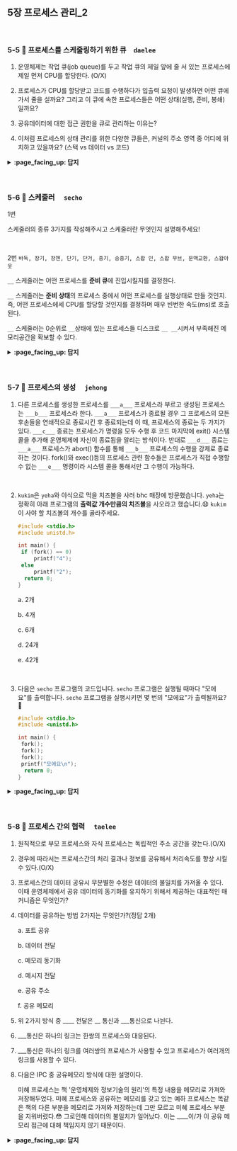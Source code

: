 
## 5장 프로세스 관리_2

<br>

### 5-5 :fallen_leaf: 프로세스를 스케줄링하기 위한 큐　`daelee`
 
1. 운영체제는 작업 큐(job queue)를 두고 작업 큐의 제일 앞에 줄 서 있는 프로세스에 제일 먼저 CPU를 할당한다. (O/X)

2. 프로세스가 CPU를 할당받고 코드를 수행하다가 입출력 요청이 발생하면 어떤 큐에 가서 줄을 설까요? 그리고 이 큐에 속한 프로세스들은 어떤 상태(실행, 준비, 봉쇄) 일까요?

3. 공유데이터에 대한 접근 권한을 큐로 관리하는 이유는?

4. 이처럼 프로세스의 상태 관리를 위한 다양한 큐들은, 커널의 주소 영역 중 어디에 위치하고 있을까요? (스택 vs 데이터 vs 코드)



<details>
<summary> <b> :page_facing_up: 답지 </b>  </summary>
<div markdown="1">
 


1. 운영체제는 작업 큐(job queue)를 두고 작업 큐의 제일 앞에 줄 서 있는 프로세스에 제일 먼저 CPU를 할당한다. (O/X)

   > 정답 : **X**
   >
   > 운영체제는 **준비 큐(ready queue)**를 두고 준비 큐의 제일 앞에 줄 서 있는 프로세스에 제일 먼저 CPU를 할당한다. 
   >
   > 작업 큐는 프로세스의 상태와 무관하게 현재 시스템 내에 있는 모든 큐가 작업 큐에 속하게 된다.

2. 프로세스가 CPU를 할당받고 코드를 수행하다가 입출력 요청이 발생하면 어떤 큐에 가서 줄을 설까요? 그리고 이 큐에 속한 프로세스들은 어떤 상태(실행, 준비, 봉쇄) 일까요?

   > 정답 : **장치 큐, 봉쇄 상태**
   >
   > 운영체제는 자원별로 장치 큐(device queue)를 둔다. 
   >
   > 1. 예를 들어 키보드 입출력 요청이 발생했다면 프로세스는 키보드 입출력 장치 큐에 가서 줄을 서게 된다. 
   > 2. **장치 큐에 속한 프로세스는 봉쇄 상태**에 있다가 원하는 데이터를 로컬버퍼로 받아들인 후
   > 3. 키보드 컨트롤러가 인터럽트를 발생시키면 **준비 상태로 바뀌어 준비 큐로 이동**한다.
   >
   > ![image](https://user-images.githubusercontent.com/37580034/96361349-dfd86c00-115f-11eb-8c22-35506617228c.png)

3. 공유데이터에 대한 접근 권한을 큐로 관리하는 이유는?

   > 정답 : 
   >
   > 어떤 프로세스가 공유 데이터를 사용하는 중에 다른 프로세스가 같은 데이터를 접근하면 **데이터에 대한 일관성이 훼손될 수 있어서**. 공유 데이터같은 소프트웨어 자원또한 매 시점 하나의 프로세스 만이 접근할 수 있도록 큐로 관리한다.

4. 이처럼 프로세스의 상태 관리를 위한 다양한 큐들은, 커널의 주소 영역 중 어디에 위치하고 있을까요? (스택 vs 데이터 vs 코드)

   > 프로그램이 사용하는 데이터를 저장하는 **데이터 영역**에 둔다.

</div>
</details>
<br><br>



### 5-6 :fallen_leaf: 스케줄러	　`secho`

1번 

스케줄러의 종류 3가지를 작성해주시고 스케줄러란 무엇인지 설명해주세요!

<br>

2번
`바둑, 장기, 장첸, 단기, 단거, 중기, 송중기, 스왑 인, 스왑 무브, 문맥교환, 스왑아웃`

`__` 스케줄러는 어떤 프로세스를 **준비 큐**에 진입시킬지를 결정한다.

`__` 스케줄러는 **준비 상태**의 프로세스 중에서 어떤 프로세스를 실행상태로 만들 것인지. 즉, 어떤 프로세스에세 CPU를 할당할 것인지를 결정하며 매우 빈번한 속도(ms)로 호출된다.

`__` 스케줄러는 0순위로 `__`상태에 있는 프로세스들 디스크로 `__ __`시켜서 부족해진 메모리공간을 확보할 수 있다.




<details>
<summary> <b> :page_facing_up: 답지 </b>  </summary>
<div markdown="1">

1번 

스케줄러의 종류 3가지를 작성해주시고 스케줄러란 무엇인지 설명해주세요!

- 장기, 단기, 중기스케줄러가 있음
- 스케줄러 : 어떤 ps에게 자원을 할당할지를 결정하는 os 커널의 코드
  - 추가 : `준비 큐`에 존재하는 프로세스들을 특정한 `우선순위` 기반으로 CPU를 할당받게 해주는 역할

2번

`바둑, 장기, 장첸, 단기, 단거, 중기, 거중기, 스왑 인, 스왑 무브, 문맥교환, 스왑아웃`

`장기` 스케줄러는 어떤 프로세스를 **준비 큐**에 진입시킬지를 결정한다.

`단기` 스케줄러는 **준비 상태**의 프로세스 중에서 어떤 프로세스를 실행상태로 만들 것인지. 즉, 어떤 프로세스에세 CPU를 할당할 것인지를 결정하며 매우 빈번한 속도(ms)로 호출된다.

`중기` 스케줄러는 0순위로 `봉쇄`상태에 있는 프로세스들 디스크로 `스왑 아웃`시켜서 부족해진 메모리공간을 확보할 수 있다.



suspended ready : 준비 상태에 있던 프로세스가 디스크로 스왑아웃

suspended blocked : 봉쇄 상태에 있던 프로세스가 디스크로 스왑아웃



**new : 프로세스 생성중**

프로세스를 생성하고 있는 단계로 커널 공간에 PCB가 만들어진 상태

 

**ready : 프로세스가 CPU를 기다리는 상태**

프로세스가 메모리에 적재된 상태로 실행하는데 필요한 자원을 모두 얻은 상태

아직 CPU를 받지는 않았지만 CPU를 할당 받으면 바로 실행 가능한 상태

ready상태를 가지는 여러개의 프로세스들이 존재할 수 있음

 

**running : 프로세스가 CPU를 할당받아 명령어를 수행중인 상태**

일반적으로 CPU가 하나이기 때문에, 여러 프로세스가 동시에 실행되도 실제로 실행중인 프로세스는 매 시점 하나 뿐임

 

**blocked : 프로세스가 CPU를 할당 받아도 당장 실행할 수 없는 상태**

현재 프로세스가 I/O작업 등을 을 처리중 상태를 의미

​         

**terminated : 프로세스의 실행 종료**

프로세스의 실행이 완료되고 할당된 CPU를 반납, 커널공간내의 PCB는 남아 있음

 

**suspended : 프로세스의 중지 상태**

suspended 상태의 프로세스는 메모리를 강제로 뺏긴 상태로 특정한 이유로 프로세스의 수행이 정지된 상태를 의미하며, 외부에서 다시 재개시키지 않는 이상 다시 활성화 될 수 없음중기 스케줄러에 의해 디스크로 스왑 아웃된 프로세스의 상태가 대표적인 

suspenden상태라 할 수 있음. suspended ready와 suspended blocked가 있음

[출처](https://kosaf04pyh.tistory.com/190)


</div>
</details>
<br><br>



### 5-7 :fallen_leaf: 프로세스의 생성	　`jehong`
 


1. 다른 프로세스를 생성한 프로세스를 `___a___` 프로세스라 부르고 생성된 프로세스는 `___b___` 프로세스라 한다. `___a___` 프로세스가 종료될 경우 그 프로세스의 모든 후손들을 연쇄적으로 종료시킨 후 종료되는데 이 때, 프로세스의 종료는 두 가지가 있다. `___c___` 종료는 프로세스가 명령을 모두 수행 후 코드 마지막에 exit() 시스템 콜을 추가해 운영체제에 자신이 종료됨을 알리는 방식이다. 반대로 `___d___` 종료는 `___a___` 프로세스가 abort() 함수를 통해 `___b___` 프로세스의 수행을 강제로 종료하는 것이다. fork()와 exec()등의 프로세스 관련 함수들은 프로세스가 직접 수행할 수 없는 `___e___` 명령이라 시스템 콜을 통해서만 그 수행이 가능하다.

   <br>

2. `kukim`은 `yeha`와 야식으로 먹을 치즈볼을 사러 bhc 매장에 방문했습니다. `yeha`는 정확히 아래 프로그램의 **출력값 개수만큼의 치즈볼**을 사오라고 했습니다.😧 `kukim`이 사야 할 치즈볼의 개수를 골라주세요.

   ```c
   #include <stdio.h>
   #include unistd.h>
   
   int main() {
   	if (fork() == 0)
   		printf("4");
   	else
   		printf("2");
     return 0;
   }
   ```

   a. 2개

   b. 4개

   c. 6개

   d. 24개

   e. 42개

   <br>

3. 다음은 `secho` 프로그램의 코드입니다. `secho` 프로그램은 실행될 때마다 "모에요"를 출력합니다. `secho` 프로그램을 실행시키면 몇 번의 "모에요"가 출력될까요? 🤯

   ```C
   #include <stdio.h>
   #include <unistd.h>
   
   int main() {
   	fork();
   	fork();
   	fork();
   	printf("모에요\n");
     return 0;
   }
   ```

   

<details>
<summary> <b> :page_facing_up: 답지 </b>  </summary>
<div markdown="1">



1. 다른 프로세스를 생성한 프로세스를 `___a___` 프로세스라 부르고 생성된 프로세스는 `___b___` 프로세스라 한다. `___a___` 프로세스가 종료될 경우 그 프로세스의 모든 후손들을 연쇄적으로 종료시킨 후 종료되는데 이 때, 프로세스의 종료는 두 가지가 있다. `___c___` 종료는 프로세스가 명령을 모두 수행 후 코드 마지막에 exit() 시스템 콜을 추가해 운영체제에 자신이 종료됨을 알리는 방식이다. 반대로 `___d___` 종료는 `___a___` 프로세스가 abort() 함수를 통해 `___b___` 프로세스의 수행을 강제로 종료하는 것이다. fork()와 exec()등의 프로세스 관련 함수들은 프로세스가 직접 수행할 수 없는 `___e___` 명령이라 시스템 콜을 통해서만 그 수행이 가능하다.

   > **답**
   >
   > **a:** 부모
   >
   > **b:** 자식
   >
   > **c:** 자발적
   >
   > **d:** 비자발적
   >
   > **e:** 특권

   <br>

2. `kukim`은 `yeha`와 야식으로 먹을 치즈볼을 사러 bhc 매장에 방문했습니다. `yeha`는 정확히 아래 프로그램의 **출력값 개수만큼의 치즈볼**을 사오라고 했습니다.😧 `kukim`이 사야 할 치즈볼의 개수를 골라주세요.

   ```c
   #include <stdio.h>
   #include unistd.h>
   
   int main() {
   	if (fork() == 0)
   		printf("4");
   	else
   		printf("2");
     return 0;
   }
   ```

   a. 2개

   b. 4개

   c. 6개

   d. 24개

   e. 42개

   <br>

3. 다음은 `secho` 프로그램의 코드입니다. `secho` 프로그램은 실행될 때마다 "모에요"를 출력합니다. `secho` 프로그램을 실행시키면 몇 번의 "모에요"가 출력될까요? 🤯

   ```C
   #include <stdio.h>
   #include <unistd.h>
   
   int main() {
   	fork();
   	fork();
   	fork();
   	printf("모에요\n");
     return 0;
   }
   ```

   



</div>
</details>
<br><br>

### 5-8 :fallen_leaf: 프로세스 간의 협력	　`taelee`

1. 원칙적으로 부모 프로세스와 자식 프로세스는 독립적인 주소 공간을 갖는다.(O/X)

2. 경우에 따라서는 프로세스간의 처리 결과나 정보를 공유해서 처리속도를 향상 시킬 수 있다.(O/X)

3. 프로세스간의 데이터 공유시 무분별한 수정은 데이터의 불일치를 가져올 수 있다. 이때 운영체제에서 공유 데이터의 동기화를 유지하기 위해서 제공하는 대표적인 매커니즘은 무엇인가?

4. 데이터를 공유하는 방법 2가지는 무엇인가?(정답 2개)

   a. 포트 공유

   b. 데이터 전달

   c. 메모리 동기화

   d. 메시지 전달

   e. 공유 주소

   f.  공유 메모리

5. 위 2가지 방식 중 ____ 전달은 __ 통신과 ___통신으로 나뉜다.

6. ___통신은 하나의 링크는 한쌍의 프로세스와 대응된다.

7. ___통신은 하나의 링크를 여러쌍의 프로세스가 사용할 수 있고 프로세스가 여러개의 링크를 사용할 수 있다.

8. 다음은 IPC 중 공유메모리 방식에 대한 설명이다.

   미혜 프로세스는 책 '운영체제와 정보기술의 원리'의 특정 내용을 메모리로 가져와 저장해두었다. 미혜 프로세스와 공유하는 메모리를 갖고 있는 예하 프로세스는 똑같은 책의 다른 부분을 메모리로 가져와 저장하는데 그만 모르고 미혜 프로세스 부분을 지워버렸다.😳 그로인해 데이터의 불일치가 일어났다. 이는 ____이/가 이 공유 메모리 접근에 대해 책임지지 않기 때문이다.


<details>
<summary> <b> :page_facing_up: 답지 </b>  </summary>
<div markdown="1">


1. 원칙적으로 부모 프로세스와 자식 프로세스는 독립적인 주소 공간을 갖는다.(**O**/X)

2. 경우에 따라서는 프로세스간의 처리 결과나 정보를 공유해서 처리속도를 향상 시킬 수 있다.(**O**/X)

3. 프로세스간의 데이터 공유시 무분별한 수정은 데이터의 불일치를 가져올 수 있다. 이때 운영체제에서 공유 데이터의 동기화를 유지하기 위해서 제공하는 대표적인 매커니즘은 무엇인가? **IPC(Inter-Process Communication)**

4. 데이터를 공유하는 방법 2가지는 무엇인가?(정답 2개)

   a. 포트 공유

   b. 데이터 전달

   c. 메모리 동기화

   **d. 메시지 전달**

   e. 공유 주소

   **f.  공유 메모리**

5. 위 2가지 방식 중 ____ 전달은 __ 통신과 ___통신으로 나뉜다.

   **메시지, 직접, 간접**

6. ___통신은 하나의 링크는 한쌍의 프로세스와 대응된다.

   **직접**

7. ___통신은 하나의 링크를 여러쌍의 프로세스가 사용할 수 있고 프로세스가 여러개의 링크를 사용할 수 있다.

   **간접**

8. 다음은 IPC 중 공유메모리 방식에 대한 설명이다.

   미혜 프로세스는 책 '운영체제와 정보기술의 원리'의 특정 내용을 메모리로 가져와 저장해 두었다. 미혜 프로세스와 공유하는 메모리를 갖고 있는 예하 프로세스는 똑같은 책의 다른 부분을 메모리로 가져와 저장하는데 그만 모르고 미혜 프로세스 부분을 지워버렸다.😳 그로인해 데이터의 불일치가 일어났다. 이는 ____이/가 이 공유 메모리 접근에 대해 책임지지 않기 때문이다.

   **커널**

</div>
</details>
<br><br>
